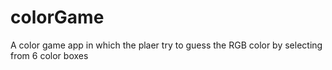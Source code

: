 # colorGame

A color game app in which the plaer try to guess the RGB color by selecting from 6 color boxes
